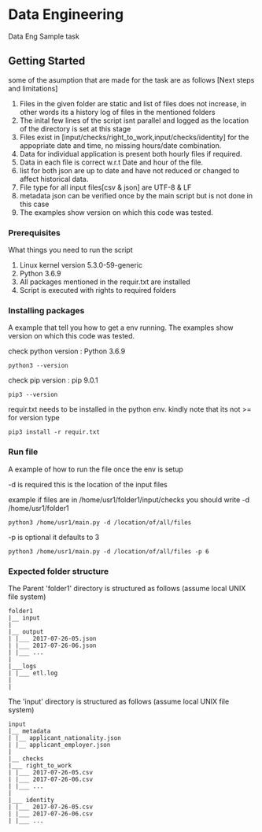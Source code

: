 # Data Engineering 

Data Eng Sample task

## Getting Started

some of the asumption that are made for the task are as follows [Next steps and limitations]

1. Files in the given folder are static and list of files does not increase, in other words its a history log of files in the mentioned folders
2. The inital few lines of the script isnt parallel and logged as the location of the directory is set at this stage	
3. Files exist in [input/checks/right_to_work,input/checks/identity] for the appopriate date and time, no missing hours/date combination.
4. Data for individual application is present both hourly files if required.
5. Data in each file is correct w.r.t Date and hour of the file.
6. list for both json are up to date and have not reduced or changed to affect historical data.
7. File type for all input files[csv & json] are UTF-8 & LF
8. metadata json can be verified once by the main script but is not done in this case
9. The examples show version on which this code was tested.  

### Prerequisites

What things you need to run the script


1. Linux kernel version 5.3.0-59-generic
2. Python 3.6.9
3. All packages mentioned in the requir.txt are installed
4. Script is executed with rights to required folders


### Installing packages

A example that tell you how to get a env running.
The examples show version on which this code was tested.

check python version : Python 3.6.9

```
python3 --version
```
check pip version : pip 9.0.1

```
pip3 --version
```

requir.txt needs to be installed in the python env. 
kindly note that its not >= for version type 

```
pip3 install -r requir.txt 
```
### Run file 

A example  of how to run the file once the env is setup

-d is required this is the location of the input files 

example if files are in /home/usr1/folder1/input/checks you should write -d /home/usr1/folder1
```
python3 /home/usr1/main.py -d /location/of/all/files 
```

-p is optional it defaults to 3
```
python3 /home/usr1/main.py -d /location/of/all/files -p 6
```
### Expected folder structure

The Parent 'folder1' directory is structured as follows (assume local UNIX file system)

```
folder1
|__ input
|
|__ output
| |___ 2017-07-26-05.json
| |___ 2017-07-26-06.json
| |___ ...
|
|___logs
| |___ etl.log
|
|
```

The 'input' directory is structured as follows (assume local UNIX file system)

```
input
|__ metadata
| |__ applicant_nationality.json
| |__ applicant_employer.json
|
|__ checks
|___ right_to_work
| |___ 2017-07-26-05.csv
| |___ 2017-07-26-06.csv
| |___ ...
|
|___ identity
| |___ 2017-07-26-05.csv
| |___ 2017-07-26-06.csv
| |___ ...
```
